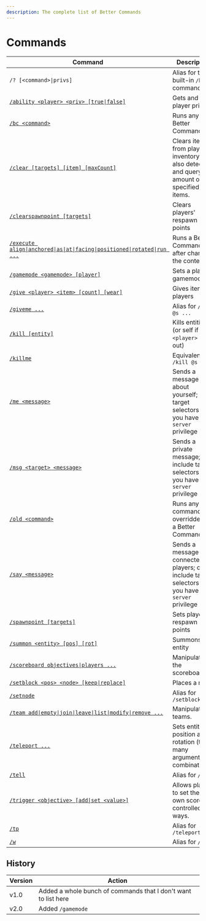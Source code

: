 ```yaml
---
description: The complete list of Better Commands
---
```


# Commands

| Command                                                                                | Description                                                                                               |
| -------------------------------------------------------------------------------------- | --------------------------------------------------------------------------------------------------------- |
| `/? [<command>\|privs]`                                                                | Alias for the built-in `/help` command                                                                    |
| [`/ability <player> <priv> [true\|false]`](ability.md)                                 | Gets and sets player privs                                                                                |
| [`/bc <command>`](bc.md)                                                               | Runs any Better Command                                                                                   |
| [`/clear [targets] [item] [maxCount]`](clear.md)                                       | Clears items from player inventory. Can also detect and query the amount of specified items.              |
| [`/clearspawnpoint [targets]`](clearspawnpoint.md)                                     | Clears players' respawn points                                                                            |
| [`/execute align\|anchored\|as\|at\|facing\|positioned\|rotated\|run ...`](execute.md) | Runs a Better Command after changing the context)                                                         |
| [`/gamemode <gamemode> [player]`](gamemode.md)                                         | Sets a player's gamemode                                                                                  |
| [`/give <player> <item> [count] [wear]`](give.md)                                      | Gives items to players                                                                                    |
| [`/giveme ...`](give.md)                                                               | Alias for `/give @s ...`                                                                                  |
| [`/kill [entity]`](kill.md)                                                            | Kills entities (or self if `<player>` left out)                                                           |
| [`/killme`](kill.md)                                                                   | Equivalent to `/kill @s`                                                                                  |
| [`/me <message>`](me.md)                                                               | Sends a message about yourself; can target  selectors if you have the `server` privilege                  |
| [`/msg <target> <message>`](msg.md)                                                    | Sends a private message; can include target selectors if you have the `server` privilege                  |
| [`/old <command>`](old.md)                                                             | Runs any command overridden by a Better Command                                                           |
| [`/say <message>`](say.md)                                                             | Sends a message to all connected players; can include target selectors if you have the `server` privilege |
| [`/spawnpoint [targets]`](spawnpoint.md)                                               | Sets players' respawn points                                                                              |
| [`/summon <entity> [pos] [rot]`](summon.md)                                            | Summons an entity                                                                                         |
| [`/scoreboard objectives\|players ...`](scoreboard.md)                                 | Manipulates the scoreboard                                                                                |
| [`/setblock <pos> <node> [keep\|replace]`](setblock.md)                                | Places a node                                                                                             |
| [`/setnode`](setblock.md)                                                              | Alias for `/setblock`                                                                                     |
| [`/team add\|empty\|join\|leave\|list\|modify\|remove ...`](team.md)                   | Manipulates teams.                                                                                        |
| [`/teleport ...`](teleport.md)                                                         | Sets entities' position and rotation (too many argument combinations).                                    |
| [`/tell`](msg.md)                                                                      | Alias for `/msg`                                                                                          |
| [`/trigger <objective> [add\|set <value>]`](trigger.md)                                | Allows players to set their own scores in controlled ways.                                                |
| [`/tp`](teleport.md)                                                                   | Alias for `/teleport`                                                                                     |
| [`/w`](msg.md)                                                                         | Alias for `/msg`                                                                                          |

## History

| Version | Action                                                         |
| ------- | -------------------------------------------------------------- |
| v1.0    | Added a whole bunch of commands that I don't want to list here |
| v2.0    | Added `/gamemode`                                              |

